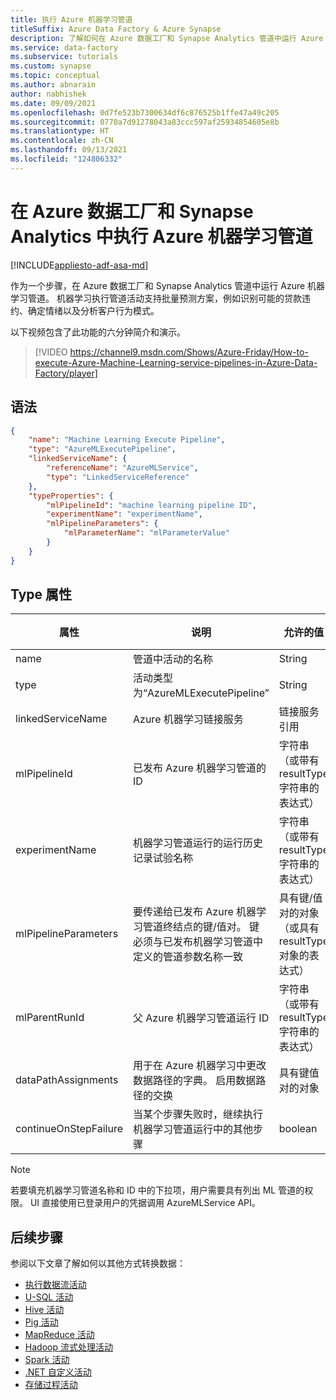 ```yaml
---
title: 执行 Azure 机器学习管道
titleSuffix: Azure Data Factory & Azure Synapse
description: 了解如何在 Azure 数据工厂和 Synapse Analytics 管道中运行 Azure 机器学习管道。
ms.service: data-factory
ms.subservice: tutorials
ms.custom: synapse
ms.topic: conceptual
ms.author: abnarain
author: nabhishek
ms.date: 09/09/2021
ms.openlocfilehash: 0d7fe523b7300634df6c876525b1ffe47a49c205
ms.sourcegitcommit: 0770a7d91278043a83ccc597af25934854605e8b
ms.translationtype: HT
ms.contentlocale: zh-CN
ms.lasthandoff: 09/13/2021
ms.locfileid: "124806332"
---
```

# <a name="execute-azure-machine-learning-pipelines-in-azure-data-factory-and-synapse-analytics"></a>在 Azure 数据工厂和 Synapse Analytics 中执行 Azure 机器学习管道

[!INCLUDE[appliesto-adf-asa-md](includes/appliesto-adf-asa-md.md)]

作为一个步骤，在 Azure 数据工厂和 Synapse Analytics 管道中运行 Azure 机器学习管道。 机器学习执行管道活动支持批量预测方案，例如识别可能的贷款违约、确定情绪以及分析客户行为模式。

以下视频包含了此功能的六分钟简介和演示。

> [!VIDEO https://channel9.msdn.com/Shows/Azure-Friday/How-to-execute-Azure-Machine-Learning-service-pipelines-in-Azure-Data-Factory/player]

## <a name="syntax"></a>语法

```json
{
    "name": "Machine Learning Execute Pipeline",
    "type": "AzureMLExecutePipeline",
    "linkedServiceName": {
        "referenceName": "AzureMLService",
        "type": "LinkedServiceReference"
    },
    "typeProperties": {
        "mlPipelineId": "machine learning pipeline ID",
        "experimentName": "experimentName",
        "mlPipelineParameters": {
            "mlParameterName": "mlParameterValue"
        }
    }
}

```

## <a name="type-properties"></a>Type 属性

属性 | 说明 | 允许的值 | 必需
-------- | ----------- | -------------- | --------
name | 管道中活动的名称 | String | 是
type | 活动类型为“AzureMLExecutePipeline” | String | 是
linkedServiceName | Azure 机器学习链接服务 | 链接服务引用 | 是
mlPipelineId | 已发布 Azure 机器学习管道的 ID | 字符串（或带有 resultType 字符串的表达式） | 是
experimentName | 机器学习管道运行的运行历史记录试验名称 | 字符串（或带有 resultType 字符串的表达式） | 否
mlPipelineParameters | 要传递给已发布 Azure 机器学习管道终结点的键/值对。 键必须与已发布机器学习管道中定义的管道参数名称一致 | 具有键/值对的对象（或具有 resultType 对象的表达式） | 否
mlParentRunId | 父 Azure 机器学习管道运行 ID | 字符串（或带有 resultType 字符串的表达式） | 否
dataPathAssignments | 用于在 Azure 机器学习中更改数据路径的字典。 启用数据路径的交换 | 具有键值对的对象 | 否
continueOnStepFailure | 当某个步骤失败时，继续执行机器学习管道运行中的其他步骤 | boolean | 否

> [!NOTE]
> 若要填充机器学习管道名称和 ID 中的下拉项，用户需要具有列出 ML 管道的权限。 UI 直接使用已登录用户的凭据调用 AzureMLService API。  

## <a name="next-steps"></a>后续步骤
参阅以下文章了解如何以其他方式转换数据：

* [执行数据流活动](control-flow-execute-data-flow-activity.md)
* [U-SQL 活动](transform-data-using-data-lake-analytics.md)
* [Hive 活动](transform-data-using-hadoop-hive.md)
* [Pig 活动](transform-data-using-hadoop-pig.md)
* [MapReduce 活动](transform-data-using-hadoop-map-reduce.md)
* [Hadoop 流式处理活动](transform-data-using-hadoop-streaming.md)
* [Spark 活动](transform-data-using-spark.md)
* [.NET 自定义活动](transform-data-using-dotnet-custom-activity.md)
* [存储过程活动](transform-data-using-stored-procedure.md)
